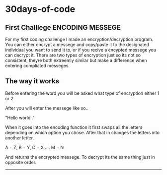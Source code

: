 # 30days-of-code

First Challlege                                                                             ENCODING MESSEGE
-----------------------------------------------------------------------------------------------------------------------
For my first coding challenge I made an encryption/decryption program. You can either encrypt a messege and copy/paste it to the designated individual you want to send it to, or if you recive a encypted messege you can decrypt it. There are two types of encryption just so its not so consistent, theyre both extreemly similar but make a difference when entering compliated messeges.

The way it works
----------------
Before entering the word you will be asked what type of encryption either 1 or 2

After you will enter the messege like so..

"Hello world ."

When it goes into the encoding function it first swaps all the letters depending on which option you chose.
After that in changes the letters into another letter.

A = Z, B = Y, C = X .... M = N

And returns the encrypted messege.
To decrypt its the same thing just in opposite order.


-----------------------------------------------------------------------------------------------------------------------
